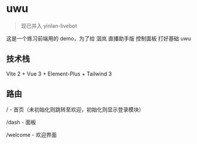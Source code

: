 # uwu

> 现已并入 yinlan-livebot

这是一个练习前端用的 demo，为了给 洇岚 直播助手版 控制面板 打好基础 uwu

## 技术栈

Vite 2 + Vue 3 + Element-Plus + Tailwind 3

## 路由

/ - 首页（未初始化则跳转至欢迎，初始化则显示登录模块）

/dash - 面板

/welcome - 欢迎界面